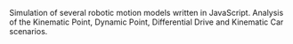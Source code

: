 Simulation of several robotic motion models written in JavaScript. Analysis of the Kinematic Point, Dynamic Point, Differential Drive and Kinematic Car scenarios.
